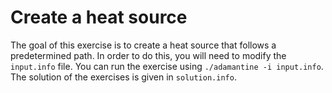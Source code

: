 Create a heat source
====================
The goal of this exercise is to create a heat source that follows a
predetermined path. In order to do this, you will need to modify the 
`input.info` file. You can run the exercise using 
`./adamantine -i input.info`. The solution of the exercises is given in
`solution.info`.
